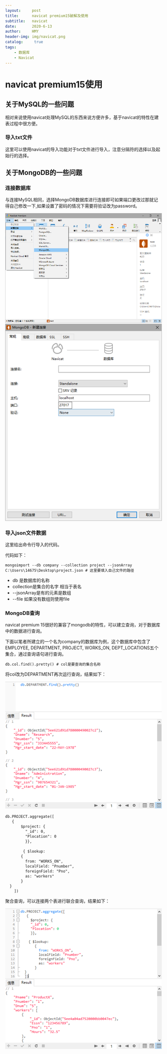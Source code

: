 ```yaml
---
layout:     post
title:      navicat premium15破解及使用
subtitle:   navicat
date:       2020-6-13
author:     HMY
header-img: img/navicat.png
catalog: 	 true
tags:
    - 数据库
    - Navicat
---
```


# navicat premium15使用


## 关于MySQL的一些问题

相对来说使用navicat处理MySQL的东西来说方便许多，基于navicat的特性在建表过程中很方便。

### 导入txt文件

这里可以使用navicat的导入功能对于txt文件进行导入，注意分隔符的选择以及起始行的选择。

## 关于MongoDB的一些问题
### 连接数据库
与连接MySQL相同，选择MongoDB数据库进行连接即可如果端口更改过那就记得自己修改一下,如果设置了密码的情况下需要将验证改为password。

![img](../img/navicat-mongodb.png)
![img](../img/navicat-mongodb_connection.png)


### 导入json文件数据

这里给出命令行导入的代码。

代码如下：

```shell
mongoimport --db company --collection project --jsonArray C:\Users\14675\Desktop\project.json # 这里要填入自己文件的路径
```

-  db 是数据库的名称
- collection是集合的名字 相当于表名
- --jsonArray是有的元素是数组
- --file 如果没有数组则使用file

### MongoDB查询

navicat premium 15很好的兼容了mongodb的特性，可以建立查询，对于数据库中的数据进行查询。

下面以笔者所建立的一个名为company的数据库为例，这个数据库中包含了 EMPLOYEE, DEPARTMENT, PROJECT, WORKS_ON, DEPT_LOCATIONS五个集合，通过查询语句进行查询。

```
db.col.find().pretty() # col是要查询的集合名称
```
将col改为DEPARTMENT再次运行查询，结果如下：

![img](../img/mongodb-find-result.png)


```
db.PROJECT.aggregate([
   {
	   $project: { 
		 "_id": 0, 
		 "Plocation": 0 
		 }},
 
		{ $lookup:
       {
         from: "WORKS_ON",
         localField: "Pnumber",
         foreignField: "Pno",
         as: "workers"
       }
  }
	])
```

聚合查询，可以连接两个表进行联合查询，结果如下：

![img](../img/mongodb-aggregate.png)